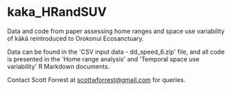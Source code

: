 # kaka_HRandSUV
Data and code from paper assessing home ranges and space use variability of kākā reintroduced to Orokonui Ecosanctuary.

Data can be found in the 'CSV input data - dd_speed_6.zip' file, and all code is presented in the 'Home range analysis' and 'Temporal space use variability' R Markdown documents.

Contact Scott Forrest at scottwforrest@gmail.com for queries.
